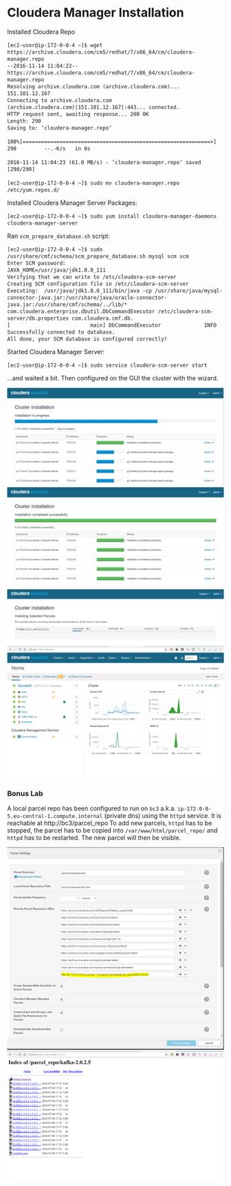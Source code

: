 # Cloudera Manager Installation

Installed Cloudera Repo
```
[ec2-user@ip-172-0-0-4 ~]$ wget https://archive.cloudera.com/cm5/redhat/7/x86_64/cm/cloudera-manager.repo
--2016-11-14 11:04:22--  https://archive.cloudera.com/cm5/redhat/7/x86_64/cm/cloudera-manager.repo
Resolving archive.cloudera.com (archive.cloudera.com)... 151.101.12.167
Connecting to archive.cloudera.com (archive.cloudera.com)|151.101.12.167|:443... connected.
HTTP request sent, awaiting response... 200 OK
Length: 290
Saving to: ‘cloudera-manager.repo’

100%[=============================================================>] 290         --.-K/s   in 0s

2016-11-14 11:04:23 (61.0 MB/s) - ‘cloudera-manager.repo’ saved [290/290]

[ec2-user@ip-172-0-0-4 ~]$ sudo mv cloudera-manager.repo /etc/yum.repos.d/
```

Installed Cloudera Manager Server Packages:
```
[ec2-user@ip-172-0-0-4 ~]$ sudo yum install cloudera-manager-daemons cloudera-manager-server
```

Ran `scm_prepare_database.sh` script:
```
[ec2-user@ip-172-0-0-4 ~]$ sudo /usr/share/cmf/schema/scm_prepare_database.sh mysql scm scm
Enter SCM password:
JAVA_HOME=/usr/java/jdk1.8.0_111
Verifying that we can write to /etc/cloudera-scm-server
Creating SCM configuration file in /etc/cloudera-scm-server
Executing:  /usr/java/jdk1.8.0_111/bin/java -cp /usr/share/java/mysql-connector-java.jar:/usr/share/java/oracle-connector-java.jar:/usr/share/cmf/schema/../lib/* com.cloudera.enterprise.dbutil.DbCommandExecutor /etc/cloudera-scm-server/db.properties com.cloudera.cmf.db.
[                          main] DbCommandExecutor              INFO  Successfully connected to database.
All done, your SCM database is configured correctly!
```

Started Cloudera Manager Server:
```
[ec2-user@ip-172-0-0-4 ~]$ sudo service cloudera-scm-server start
```
...and waited a bit.
Then configured on the GUI the cluster with the wizard.

![](./3_1_cm_install.PNG)
![](./3_2_cm_install.PNG)
![](./3_3_cm_install.PNG)
![](./3_cm_installed.png)
### Bonus Lab
A local parcel repo has been configured to run on `bc3` a.k.a. `ip-172-0-0-5.eu-central-1.compute.internal` (private dns) using the `httpd` service.
It is reachable at http://bc3/parcel_repo
To add new parcels, `httpd` has to be stopped, the parcel has to be copied into `/var/www/html/parcel_repo/` and `httpd` has to be restarted. The new parcel will then be visible.

![](./4_local_repo.png)
![](./4_local_repo_directory.PNG)
